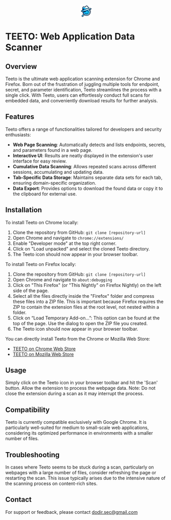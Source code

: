 <p align="center">
  <img src="icons/icon-48.png" alt="Teeto Logo" />
</p>

# TEETO: Web Application Data Scanner

## Overview
Teeto is the ultimate web application scanning extension for Chrome and Firefox. Born out of the frustration of juggling multiple tools for endpoint, secret, and parameter identification, Teeto streamlines the process with a single click. With Teeto, users can effortlessly conduct full scans for embedded data, and conveniently download results for further analysis.

## Features
Teeto offers a range of functionalities tailored for developers and security enthusiasts:
- **Web Page Scanning**: Automatically detects and lists endpoints, secrets, and parameters found in a web page.
- **Interactive UI**: Results are neatly displayed in the extension's user interface for easy review.
- **Cumulative Data Scanning**: Allows repeated scans across different sessions, accumulating and updating data.
- **Tab-Specific Data Storage**: Maintains separate data sets for each tab, ensuring domain-specific organization.
- **Data Export**: Provides options to download the found data or copy it to the clipboard for external use.

## Installation
To install Teeto on Chrome locally:
1. Clone the repository from GitHub: `git clone [repository-url]`
2. Open Chrome and navigate to `chrome://extensions/`
3. Enable "Developer mode" at the top right corner.
4. Click on "Load unpacked" and select the cloned Teeto directory.
5. The Teeto icon should now appear in your browser toolbar.

To install Teeto on Firefox locally:
1. Clone the repository from GitHub: `git clone [repository-url]`
2. Open Chrome and navigate to `about:debugging`
3. Click on "This Firefox" (or "This Nightly" on Firefox Nightly) on the left side of the page.
4. Select all the files directly inside the "Firefox" folder and compress these files into a ZIP file. This is important because Firefox requires the ZIP to contain the extension files at the root level, not nested within a folder.
5. Click on “Load Temporary Add-on…”: This option can be found at the top of the page. Use the dialog to open the ZIP file you created.
6. The Teeto icon should now appear in your browser toolbar.
   
You can directly install Teeto from the Chrome or Mozilla Web Store: 
- [TEETO on Chrome Web Store](https://chromewebstore.google.com/detail/jkonpljnfkapenfcfdhmilkbmnbalnml?hl=en-US&utm_source=ext_sidebar)
- [TEETO on Mozilla Web Store](https://addons.mozilla.org/en-US/firefox/addon/teeto/)

## Usage
Simply click on the Teeto icon in your browser toolbar and hit the 'Scan' button. Allow the extension to process the webpage data. Note: Do not close the extension during a scan as it may interrupt the process.

## Compatibility
Teeto is currently compatible exclusively with Google Chrome. It is particularly well-suited for medium to small-scale web applications, considering its optimized performance in environments with a smaller number of files.

## Troubleshooting
In cases where Teeto seems to be stuck during a scan, particularly on webpages with a large number of files, consider refreshing the page or restarting the scan. This issue typically arises due to the intensive nature of the scanning process on content-rich sites.

<!-- 
## License
[Include details about the license here. For example: This project is licensed under the MIT License - see the [LICENSE.md](LICENSE.md) file for details.]
-->

## Contact
For support or feedback, please contact dodir.sec@gmail.com

<!-- 
<sub>
  <sup>
    <strong>Disclaimer:</strong> Teeto is developed for educational and professional use to assist in the identification of potential security vulnerabilities within web applications. Users are urged to employ Teeto ethically and responsibly, with respect for privacy and in compliance with all applicable laws and regulations. The developers of Teeto assume no liability for misuse of this tool or any consequences that arise from its use in violation of ethical standards or legal statutes.
  </sup>
</sub>

## Acknowledgements
Special thanks to [Contributors/Supporters] for their contributions to this project.
-->
